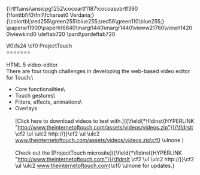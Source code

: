 {\rtf1\ansi\ansicpg1252\cocoartf1187\cocoasubrtf390
{\fonttbl\f0\fnil\fcharset0 Verdana;}
{\colortbl;\red255\green255\blue255;\red56\green110\blue255;}
\paperw11900\paperh16840\margl1440\margr1440\vieww21760\viewh14200\viewkind0
\deftab720
\pard\pardeftab720

\f0\fs24 \cf0 ProjectTouch\
=======\
\
HTML 5 video-editor\
There are four tough challenges in developing the web-based video editor for Touch:\
- Core functionalities\
- Touch gestures\
- Filters, effects, animations\
- Overlays\
\
[Click here to download videos to test with.]({\field{\*\fldinst{HYPERLINK "http://www.theinternetoftouch.com/assets/videos/videos.zip"}}{\fldrslt \cf2 \ul \ulc2 http://}}\cf2 \ul \ulc2 www.theinternetoftouch.com/assets/videos/videos.zip\cf0 \ulnone )\
\
Check out the [ProjectTouch microsite]({\field{\*\fldinst{HYPERLINK "http://www.theinternetoftouch.com"}}{\fldrslt \cf2 \ul \ulc2 http://}}\cf2 \ul \ulc2 www.theinternetoftouch.com)\cf0 \ulnone  for updates.}